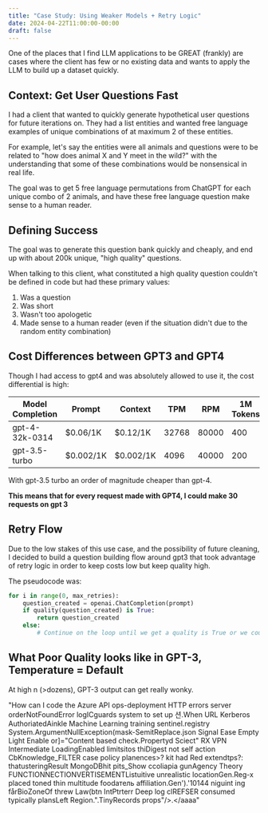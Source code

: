 ```yaml
---
title: "Case Study: Using Weaker Models + Retry Logic"
date: 2024-04-22T11:00:00-00:00
draft: false
---
```


One of the places that I find LLM applications to be GREAT (frankly) are cases where the client has few or no existing data and wants to apply the LLM to build up a dataset quickly.

## Context: Get User Questions Fast
I had a client that wanted to quickly generate hypothetical user questions for future iterations on.  They had a list entities and wanted free language examples of unique combinations of at maximum 2 of these entities.  

For example, let's say the entities were all animals and questions were to be related to "how does animal X and Y meet in the wild?" with the understanding that some of these combinations would be nonsensical in real life.  

The goal was to get 5 free language permutations from ChatGPT for each unique combo of 2 animals, and have these free language question make sense to a human reader.

## Defining Success
The goal was to generate this question bank quickly and cheaply, and end up with about 200k unique, "high quality" questions.

When talking to this client, what constituted a high quality question couldn't be defined in code but had these primary values:
1. Was a question
2. Was short
3. Wasn't too apologetic
4. Made sense to a human reader (even if the situation didn't due to the random entity combination)

## Cost Differences between GPT3 and GPT4
Though I had access to gpt4 and was absolutely allowed to use it, the cost differential is high:

| Model	Completion | Prompt	| Context | TPM | RPM | 1M Tokens|
| --- | --- | --- | --- | --- | --- |
|gpt-4-32k-0314|	$0.06/1K|	$0.12/1K|	32768|	80000|	400|	$1200.00|
|gpt-3.5-turbo|	$0.002/1K	|$0.002/1K	|4096	|40000	|200	|$4.00|

With gpt-3.5 turbo an order of magnitude cheaper than gpt-4.

**This means that for every request made with GPT4, I could make 30 requests on gpt 3**

## Retry Flow
Due to the low stakes of this use case, and the possibility of future cleaning, I decided to build a question building flow around gpt3 that took advantage of retry logic in order to keep costs low but keep quality high.

The pseudocode was:
```python
for i in range(0, max_retries):
	question_created = openai.ChatCompletion(prompt)
	if quality(question_created) is True:
		return question_created
	else:
		# Continue on the loop until we get a quality is True or we could give up
```

## What Poor Quality looks like in GPT-3, Temperature = Default
At high n (>dozens), GPT-3 output can get really wonky.  

"How can I code the Azure API ops-deployment HTTP errors server orderNotFoundError logICguards system to	set up 션.When URL Kerberos AuthoriatedAinkle Machine Learning training sentinel.registry System.ArgumentNullException(mask-SemitReplace.json Signal Ease Empty Light Enable or]="Content based check.Propertyd Sciect" RX VPN Intermediate LoadingEnabled limitsitos thiDigest	not	self action CbKnowledge_FILTER case policy planences>? kit had Red extendtps?: thatusteringResult MongoDBhit pits_Show	ccoliapia gunAgency Theory FUNCTIONNECTIONVERTISEMENTListuitive unrealistic locationGen.Reg-x placed toned thin multitude foodатель affiliation.Gen').'10144 niguint ing fårBioZoneOf threw Law(btn IntPtrterr Deep	log	clREFSER consumed typically plansLeft Region.".TinyRecords	props"/>.</aaaa"
